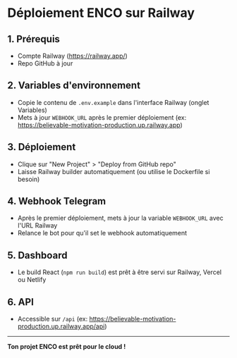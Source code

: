 # Déploiement ENCO sur Railway

## 1. Prérequis
- Compte Railway (https://railway.app/)
- Repo GitHub à jour

## 2. Variables d'environnement
- Copie le contenu de `.env.example` dans l'interface Railway (onglet Variables)
- Mets à jour `WEBHOOK_URL` après le premier déploiement (ex: https://believable-motivation-production.up.railway.app)

## 3. Déploiement
- Clique sur "New Project" > "Deploy from GitHub repo"
- Laisse Railway builder automatiquement (ou utilise le Dockerfile si besoin)

## 4. Webhook Telegram
- Après le premier déploiement, mets à jour la variable `WEBHOOK_URL` avec l'URL Railway
- Relance le bot pour qu'il set le webhook automatiquement

## 5. Dashboard
- Le build React (`npm run build`) est prêt à être servi sur Railway, Vercel ou Netlify

## 6. API
- Accessible sur `/api` (ex: https://believable-motivation-production.up.railway.app/api)

---

**Ton projet ENCO est prêt pour le cloud !** 